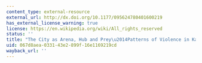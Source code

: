 ```yaml
---
content_type: external-resource
external_url: http://dx.doi.org/10.1177/095624780401600219
has_external_license_warning: true
license: https://en.wikipedia.org/wiki/All_rights_reserved
status: ''
title: "The City as Arena, Hub and Prey\u2014Patterns of Violence in Kabul and Karachi"
uid: 067d8aea-0331-43e2-899f-16e1169219cd
wayback_url: ''
---
```

